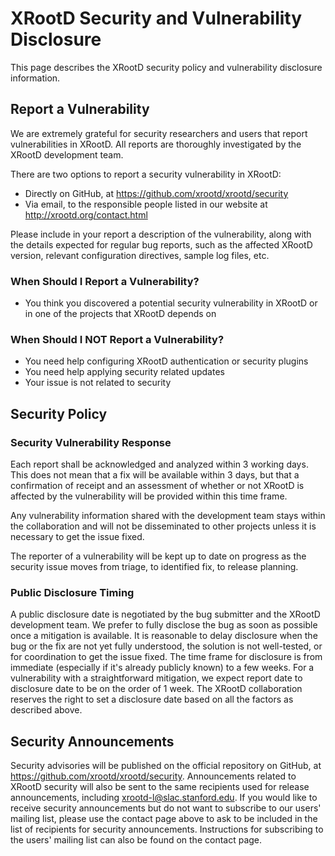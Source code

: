 # XRootD Security and Vulnerability Disclosure

This page describes the XRootD security policy and vulnerability
disclosure information.

## Report a Vulnerability

We are extremely grateful for security researchers and users that report
vulnerabilities in XRootD. All reports are thoroughly investigated by
the XRootD development team.

There are two options to report a security vulnerability in XRootD:

 - Directly on GitHub, at https://github.com/xrootd/xrootd/security
 - Via email, to the responsible people listed in our website at
   http://xrootd.org/contact.html

Please include in your report a description of the vulnerability, along
with the details expected for regular bug reports, such as the affected
XRootD version, relevant configuration directives, sample log files, etc.

### When Should I Report a Vulnerability?

 - You think you discovered a potential security vulnerability in XRootD
   or in one of the projects that XRootD depends on

### When Should I NOT Report a Vulnerability?

 - You need help configuring XRootD authentication or security plugins
 - You need help applying security related updates
 - Your issue is not related to security

## Security Policy

### Security Vulnerability Response

Each report shall be acknowledged and analyzed within 3 working days.
This does not mean that a fix will be available within 3 days, but that
a confirmation of receipt and an assessment of whether or not XRootD is
affected by the vulnerability will be provided within this time frame.

Any vulnerability information shared with the development team stays
within the collaboration and will not be disseminated to other projects
unless it is necessary to get the issue fixed.

The reporter of a vulnerability will be kept up to date on progress as
the security issue moves from triage, to identified fix, to release
planning.

### Public Disclosure Timing

A public disclosure date is negotiated by the bug submitter and the
XRootD development team. We prefer to fully disclose the bug as soon as
possible once a mitigation is available. It is reasonable to delay
disclosure when the bug or the fix are not yet fully understood, the
solution is not well-tested, or for coordination to get the issue fixed.
The time frame for disclosure is from immediate (especially if it's
already publicly known) to a few weeks. For a vulnerability with a
straightforward mitigation, we expect report date to disclosure date to
be on the order of 1 week. The XRootD collaboration reserves the right
to set a disclosure date based on all the factors as described above.

## Security Announcements

Security advisories will be published on the official repository on
GitHub, at https://github.com/xrootd/xrootd/security. Announcements
related to XRootD security will also be sent to the same recipients
used for release announcements, including xrootd-l@slac.stanford.edu.
If you would like to receive security announcements but do not want
to subscribe to our users' mailing list, please use the contact page
above to ask to be included in the list of recipients for security
announcements. Instructions for subscribing to the users' mailing
list can also be found on the contact page.
